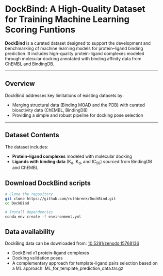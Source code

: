 # DockBind: A High-Quality Dataset for Training Machine Learning Scoring Funtions

**DockBind** is a curated dataset designed to support the development and benchmarking of machine learning models for protein–ligand binding prediction. 
It includes high-quality protein-ligand complexes modeled through molecular docking annotated with binding affinity data from ChEMBL and BindingDB.

---

## Overview


DockBind addresses key limitations of existing datasets by:
- Merging structural data (Binding MOAD and the PDB) with curated bioactivity data (ChEMBL, BindingDB)
- Providing a simple and robust pipeline for docking pose selection

---

## Dataset Contents

The dataset includes:

- **Protein–ligand complexes** modeled with molecular docking
- **Ligands with binding data** (K<sub>d</sub>, K<sub>d</sub>, and IC<sub>50</sub>) sourced from BindingDB and ChEMBL

## Download DockBind scripts

```bash
# Clone the repository
git clone https://github.com/ruthbrenk/DockBind.git
cd DockBind

# Install dependencies
conda env create -f environment.yml
```

## Data availability
DockBing data can be downloaded from: [10.5281/zenodo.15768136](https://doi.org/10.5281/zenodo.15768136)

- DockBind v1 protein-ligand complexes
- Docking validation poses
- A complementary approach for template-ligand pairs selection based on a ML approach: ML\_for\_template\_prediction\_data.tar.gz
